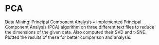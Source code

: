 # PCA
Data Mining: Principal Component Analysis
•	Implemented Principal Component Analysis (PCA) algorithm on three different text files to reduce the dimensions of the given data. Also computed their SVD and t-SNE. Plotted the results of these for better comparison and analysis.

